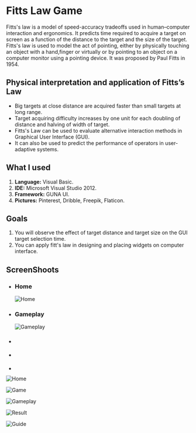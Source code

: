 # Fitts Law Game
<p>Fitts's law is a model of speed-accuracy tradeoffs used in human–computer interaction and ergonomics. It  predicts time required to acquire a target on screen as a function of the distance to the target and the size of the target. Fitts's law is used to model the act of pointing, either by physically touching an object with a hand,finger or virtually  or  by pointing to an object on a computer monitor using a pointing device. It was proposed by Paul Fitts in 1954.</p>

<h2>Physical interpretation and application of Fitts’s Law </h2>
<ul>
    <li>Big targets at close distance are acquired faster than small targets at long range.</li>
    <li>Target  acquiring difficulty increases by one unit for each doubling of  distance  and halving of width  of  target.</li>
    <li>Fitts's Law can be used  to evaluate  alternative interaction methods in Graphical User Interface (GUI).</li>
    <li>It can also be used to predict the performance of operators in user-adaptive systems.</li>
</ul>

<h2>What I used</h2>
<ol>
  <li><b>Language:</b> Visual Basic.</li>
  <li><b>IDE:</b> Microsoft Visual Studio 2012.</li>
  <li><b>Framework:</b> GUNA UI.</li>
  <li><b>Pictures:</b> Pinterest, Dribble, Freepik, Flaticon.</li>
</ol>

<h2>Goals</h2>
<ol>
    <li>You will observe the effect of target distance and target size on the GUI target selection time.</li>
    <li>You  can  apply  fitt's  law  in designing  and placing widgets on computer interface.</li>
</ol>


<h2>ScreenShoots</h2>
<ul>
    <li>
        <h3>Home</h3>
        <img src="https://user-images.githubusercontent.com/84588706/150975294-fe5529d0-2083-4a2e-bb1c-817aecd6946c.jpg" alt="Home">
    </li>
    <li>
        <h3>Gameplay</h3>
        <img src="https://user-images.githubusercontent.com/84588706/150975385-ffe66572-0ff8-429e-8390-166f23b3784b.jpg" alt="Gameplay">
    </li>
    <li>
        <h3></h3>
        <img src="" alt="">
    </li>
    <li>
        <h3></h3>
        <img src="" alt="">
    </li>
    <li>
        <h3></h3>
        <img src="" alt="">
    </li>
</ul>


![Home]()

![Game]()

![Gameplay](https://user-images.githubusercontent.com/84588706/150975552-9dfbc6a5-eda9-4dde-a6ca-b4ea312816b6.jpg)

![Result](https://user-images.githubusercontent.com/84588706/150975615-3abce233-9c7f-4eb7-94c6-b7681c5cdc44.jpg)

![Guide](https://user-images.githubusercontent.com/84588706/151102973-622e7ed0-6de6-44cb-a21b-2ee45b83b922.jpg)
